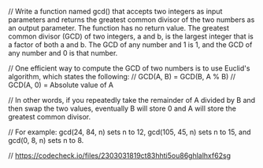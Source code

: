 // Write a function named gcd() that accepts two integers as input parameters and returns the greatest common divisor of the two numbers as an output parameter. The function has no return value. The greatest common divisor (GCD) of two integers, a and b, is the largest integer that is a factor of both a and b. The GCD of any number and 1 is 1, and the GCD of any number and 0 is that number.

// One efficient way to compute the GCD of two numbers is to use Euclid's algorithm, which states the following:
// GCD(A, B) = GCD(B, A % B)
// GCD(A, 0) = Absolute value of A

// In other words, if you repeatedly take the remainder of A divided by B and then swap the two values, eventually B will store 0 and A will store the greatest common divisor.

// For example: gcd(24, 84, n) sets n to 12, gcd(105, 45, n) sets n to 15, and gcd(0, 8, n) sets n to 8.


// https://codecheck.io/files/2303031819ct83hhti5ou86ghlalhxf62sg